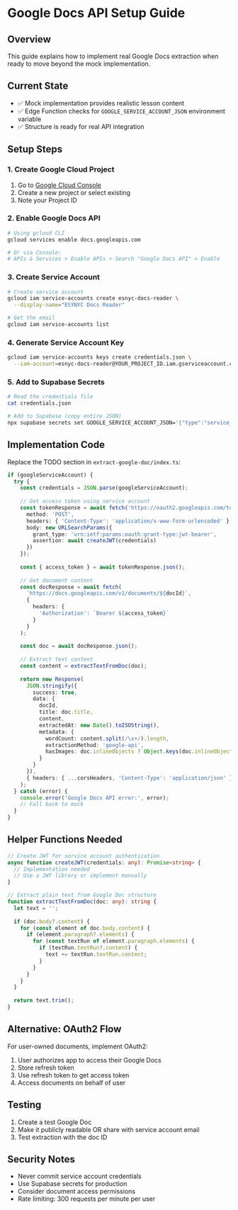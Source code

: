 # Google Docs API Setup Guide

## Overview
This guide explains how to implement real Google Docs extraction when ready to move beyond the mock implementation.

## Current State
- ✅ Mock implementation provides realistic lesson content
- ✅ Edge Function checks for `GOOGLE_SERVICE_ACCOUNT_JSON` environment variable
- ✅ Structure is ready for real API integration

## Setup Steps

### 1. Create Google Cloud Project
1. Go to [Google Cloud Console](https://console.cloud.google.com)
2. Create a new project or select existing
3. Note your Project ID

### 2. Enable Google Docs API
```bash
# Using gcloud CLI
gcloud services enable docs.googleapis.com

# Or via Console:
# APIs & Services > Enable APIs > Search "Google Docs API" > Enable
```

### 3. Create Service Account
```bash
# Create service account
gcloud iam service-accounts create esnyc-docs-reader \
  --display-name="ESYNYC Docs Reader"

# Get the email
gcloud iam service-accounts list
```

### 4. Generate Service Account Key
```bash
gcloud iam service-accounts keys create credentials.json \
  --iam-account=esnyc-docs-reader@YOUR_PROJECT_ID.iam.gserviceaccount.com
```

### 5. Add to Supabase Secrets
```bash
# Read the credentials file
cat credentials.json

# Add to Supabase (copy entire JSON)
npx supabase secrets set GOOGLE_SERVICE_ACCOUNT_JSON='{"type":"service_account",...}'
```

## Implementation Code

Replace the TODO section in `extract-google-doc/index.ts`:

```typescript
if (googleServiceAccount) {
  try {
    const credentials = JSON.parse(googleServiceAccount);
    
    // Get access token using service account
    const tokenResponse = await fetch('https://oauth2.googleapis.com/token', {
      method: 'POST',
      headers: { 'Content-Type': 'application/x-www-form-urlencoded' },
      body: new URLSearchParams({
        grant_type: 'urn:ietf:params:oauth:grant-type:jwt-bearer',
        assertion: await createJWT(credentials)
      })
    });
    
    const { access_token } = await tokenResponse.json();
    
    // Get document content
    const docResponse = await fetch(
      `https://docs.googleapis.com/v1/documents/${docId}`,
      {
        headers: {
          'Authorization': `Bearer ${access_token}`
        }
      }
    );
    
    const doc = await docResponse.json();
    
    // Extract text content
    const content = extractTextFromDoc(doc);
    
    return new Response(
      JSON.stringify({
        success: true,
        data: {
          docId,
          title: doc.title,
          content,
          extractedAt: new Date().toISOString(),
          metadata: {
            wordCount: content.split(/\s+/).length,
            extractionMethod: 'google-api',
            hasImages: doc.inlineObjects ? Object.keys(doc.inlineObjects).length > 0 : false
          }
        }
      }),
      { headers: { ...corsHeaders, 'Content-Type': 'application/json' } }
    );
  } catch (error) {
    console.error('Google Docs API error:', error);
    // Fall back to mock
  }
}
```

## Helper Functions Needed

```typescript
// Create JWT for service account authentication
async function createJWT(credentials: any): Promise<string> {
  // Implementation needed
  // Use a JWT library or implement manually
}

// Extract plain text from Google Doc structure
function extractTextFromDoc(doc: any): string {
  let text = '';
  
  if (doc.body?.content) {
    for (const element of doc.body.content) {
      if (element.paragraph?.elements) {
        for (const textRun of element.paragraph.elements) {
          if (textRun.textRun?.content) {
            text += textRun.textRun.content;
          }
        }
      }
    }
  }
  
  return text.trim();
}
```

## Alternative: OAuth2 Flow
For user-owned documents, implement OAuth2:
1. User authorizes app to access their Google Docs
2. Store refresh token
3. Use refresh token to get access token
4. Access documents on behalf of user

## Testing
1. Create a test Google Doc
2. Make it publicly readable OR share with service account email
3. Test extraction with the doc ID

## Security Notes
- Never commit service account credentials
- Use Supabase secrets for production
- Consider document access permissions
- Rate limiting: 300 requests per minute per user